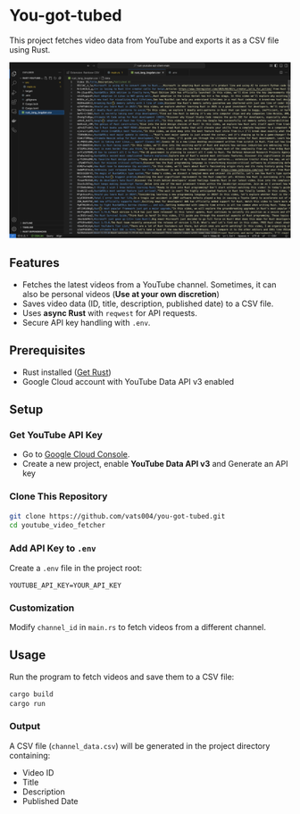 # You-got-tubed

This project fetches video data from YouTube and exports it as a CSV file using Rust.

![Project Overview](images/overview.png)

## Features
- Fetches the latest videos from a YouTube channel. Sometimes, it can also be personal videos (__Use at your own discretion__)
- Saves video data (ID, title, description, published date) to a CSV file.
- Uses **async Rust** with `reqwest` for API requests.
- Secure API key handling with `.env`.

## Prerequisites
- Rust installed ([Get Rust](https://www.rust-lang.org/tools/install))
- Google Cloud account with YouTube Data API v3 enabled

## Setup

### Get YouTube API Key
- Go to [Google Cloud Console](https://console.cloud.google.com/).
- Create a new project, enable **YouTube Data API v3** and Generate an API key

### Clone This Repository
```sh
git clone https://github.com/vats004/you-got-tubed.git
cd youtube_video_fetcher
```

### Add API Key to `.env`
Create a `.env` file in the project root:
```env
YOUTUBE_API_KEY=YOUR_API_KEY
```

### Customization
Modify `channel_id` in `main.rs` to fetch videos from a different channel.

## Usage
Run the program to fetch videos and save them to a CSV file:
```sh
cargo build
cargo run
```

### Output
A CSV file (`channel_data.csv`) will be generated in the project directory containing:
- Video ID
- Title
- Description
- Published Date
